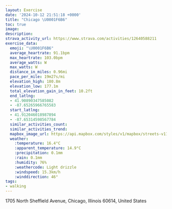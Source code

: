 ```yaml
---
layout: Exercise
date: '2024-10-12 21:51:18 +0000'
title: "Chicago \U0001F6B6"
toc: true
image:
description:
strava_activity_url: https://www.strava.com/activities/12640588211
exercise_data:
  emoji: "\U0001F6B6"
  average_heartrate: 91.1bpm
  max_heartrate: 103.0bpm
  average_watts: W
  max_watts: W
  distance_in_miles: 0.96mi
  pace_per_mile: 19m27s/mi
  elevation_high: 180.8m
  elevation_low: 177.1m
  total_elevation_gain_in_feet: 10.2ft
  end_latlng:
  - 41.90890347585082
  - -87.65265966765583
  start_latlng:
  - 41.912046018987894
  - -87.65314598567784
  similar_activities_count:
  similar_activities_trend:
  mapbox_image_url: https://api.mapbox.com/styles/v1/mapbox/streets-v11/static/path-5+787af2-1.0(qtx~Fvv~uObCHTCZBDBd%40tAHj%40D%40%60%40Cj%40Gv%40g%40JWDURCROPIRSd%40YRc%40f%40m%40~%40s%40jAu%40%7CBmBaAx%40%7C%40w%40RBFGRM%5EYPSJQb%40a%40%3FGI%5DHQDE%40%3FOO_%40%7D%40ECG%40ON%7DCdCqBvAm%40h%40g%40Z),pin-s-s+e5b22e(-87.65308,41.91065),pin-s-f+89ae00(-87.65171,41.90789999999996)/auto/800x800?access_token=pk.eyJ1Ijoiam9zaGJlY2ttYW4iLCJhIjoiY205eWR2aDd1MWZ6djJrbXc4a3M0bWZleiJ9.XiG9OWkNcZk2QzjJbxLB4A
  weather:
    :temperature: 16.4°C
    :apparent_temperature: 14.9°C
    :precipitation: 0.1mm
    :rain: 0.1mm
    :humidity: 76%
    :weathercode: Light drizzle
    :windspeed: 15.3km/h
    :winddirection: 46°
tags:
- walking
---
```

1705 North Sheffield Avenue, Chicago, Illinois 60614, United States
